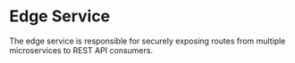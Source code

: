 # Edge Service

The edge service is responsible for securely exposing routes from multiple microservices to REST API consumers.